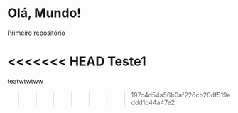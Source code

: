 # Olá, Mundo!
 Primeiro repositório

<<<<<<< HEAD
Teste1
=======
teatwtwtww
>>>>>>> 197c4d54a56b0af226cb20df519eddd1c44a47e2
